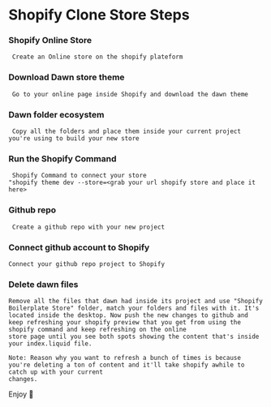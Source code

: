 # Shopify Clone Store Steps

### Shopify Online Store
```
 Create an Online store on the shopify plateform
```
### Download Dawn store theme
```
 Go to your online page inside Shopify and download the dawn theme
```
### Dawn folder ecosystem
```
 Copy all the folders and place them inside your current project you're using to build your new store
```
### Run the Shopify Command
```
 Shopify Command to connect your store
"shopify theme dev --store=<grab your url shopify store and place it here>
```
### Github repo
```
 Create a github repo with your new project
```
### Connect github account to Shopify
```
Connect your github repo project to Shopify
```
### Delete dawn files
```
Remove all the files that dawn had inside its project and use "Shopify Boilerplate Store" folder, match your folders and files with it. It's located inside the desktop. Now push the new changes to github and keep refreshing your shopify preview that you get from using the shopify command and keep refreshing on the online
store page until you see both spots showing the content that's inside your index.liquid file.

Note: Reason why you want to refresh a bunch of times is because you're deleting a ton of content and it'll take shopify awhile to catch up with your current
changes.
```
Enjoy :palm_tree:
